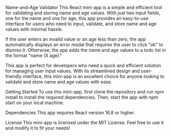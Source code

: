 Name-and-Age Validator
This React mini-app is a simple and efficient tool for validating and storing name and age values. With just two input fields, one for the name and one for age, this app provides an easy-to-use interface for users who need to input, validate, and store name and age values with minimal hassle.

If the user enters an invalid value or an age less than zero, the app automatically displays an error modal that requires the user to click "ok" to dismiss it. Otherwise, the app adds the name and age values to a todo list in the format "name (X age)."

This app is perfect for developers who need a quick and efficient solution for managing user input values. With its streamlined design and user-friendly interface, this mini-app is an excellent choice for anyone looking to validate and store name and age values with ease.

Getting Started
To use this mini-app, first clone the repository and run npm install to install the required dependencies. Then, start the app with npm start on your local machine.

Dependencies
This app requires React version 16.8 or higher.

License
This mini-app is licensed under the MIT License. Feel free to use it and modify it to fit your needs!
